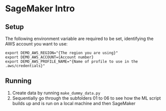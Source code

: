 # SageMaker Intro

## Setup

The following environment variable are required to be set, identifying the AWS account you want to use:

```
export DEMO_AWS_REGION="{The region you are using}"
export DEMO_AWS_ACCOUNT={Account number}
export DEMO_AWS_PROFILE_NAME="{Name of profile to use in the .aws/credentials}"
```

## Running

1. Create data by running `make_dummy_data.py`
2. Sequentially go through the subfolders 01 to 06 to see how the ML script builds up and is run on a local machine and then SageMaker
